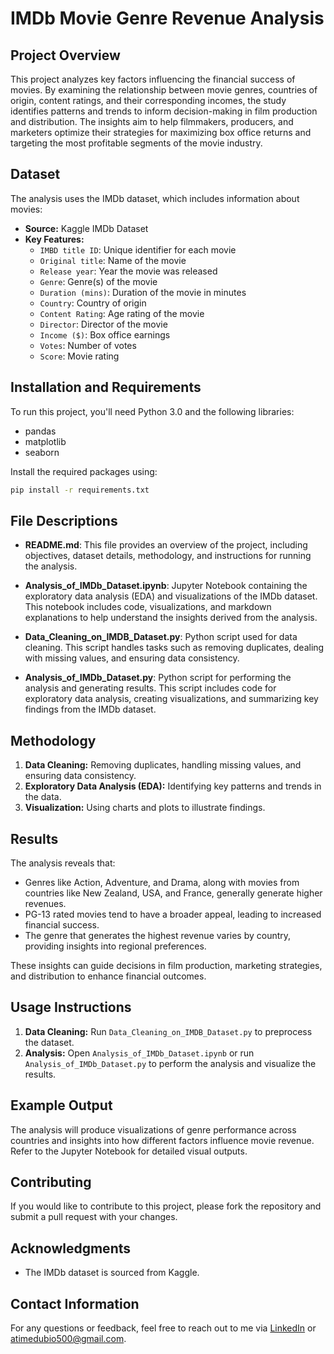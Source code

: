 # IMDb Movie Genre Revenue Analysis


## Project Overview
This project analyzes key factors influencing the financial success of movies. By examining the relationship between movie genres, countries of origin, content ratings, and their corresponding incomes, the study identifies patterns and trends to inform decision-making in film production and distribution. The insights aim to help filmmakers, producers, and marketers optimize their strategies for maximizing box office returns and targeting the most profitable segments of the movie industry.


## Dataset
The analysis uses the IMDb dataset, which includes information about movies:
- **Source:** Kaggle IMDb Dataset
- **Key Features:**
  - `IMBD title ID`: Unique identifier for each movie
  - `Original title`: Name of the movie
  - `Release year`: Year the movie was released
  - `Genre`: Genre(s) of the movie
  - `Duration (mins)`: Duration of the movie in minutes
  - `Country`: Country of origin
  - `Content Rating`: Age rating of the movie
  - `Director`: Director of the movie
  - `Income ($)`: Box office earnings
  - `Votes`: Number of votes
  - `Score`: Movie rating


## Installation and Requirements
To run this project, you'll need Python 3.0 and the following libraries:
- pandas
- matplotlib
- seaborn


Install the required packages using:
```bash
pip install -r requirements.txt
```


## File Descriptions
- **README.md**: This file provides an overview of the project, including objectives, dataset details, methodology, and instructions for running the analysis.


- **Analysis_of_IMDb_Dataset.ipynb**: Jupyter Notebook containing the exploratory data analysis (EDA) and visualizations of the IMDb dataset. This notebook includes code, visualizations, and markdown explanations to help understand the insights derived from the analysis.


- **Data_Cleaning_on_IMDB_Dataset.py**: Python script used for data cleaning. This script handles tasks such as removing duplicates, dealing with missing values, and ensuring data consistency.


- **Analysis_of_IMDb_Dataset.py**: Python script for performing the analysis and generating results. This script includes code for exploratory data analysis, creating visualizations, and summarizing key findings from the IMDb dataset.


## Methodology
1. **Data Cleaning:** Removing duplicates, handling missing values, and ensuring data consistency.
2. **Exploratory Data Analysis (EDA):** Identifying key patterns and trends in the data.
3. **Visualization:** Using charts and plots to illustrate findings.


## Results
The analysis reveals that:
- Genres like Action, Adventure, and Drama, along with movies from countries like New Zealand, USA, and France, generally generate higher revenues.
- PG-13 rated movies tend to have a broader appeal, leading to increased financial success.
- The genre that generates the highest revenue varies by country, providing insights into regional preferences.


These insights can guide decisions in film production, marketing strategies, and distribution to enhance financial outcomes.


## Usage Instructions
1. **Data Cleaning:** Run `Data_Cleaning_on_IMDB_Dataset.py` to preprocess the dataset.
2. **Analysis:** Open `Analysis_of_IMDb_Dataset.ipynb` or run `Analysis_of_IMDb_Dataset.py` to perform the analysis and visualize the results.


## Example Output
The analysis will produce visualizations of genre performance across countries and insights into how different factors influence movie revenue. Refer to the Jupyter Notebook for detailed visual outputs.


## Contributing
If you would like to contribute to this project, please fork the repository and submit a pull request with your changes.


## Acknowledgments
- The IMDb dataset is sourced from Kaggle.


## Contact Information
For any questions or feedback, feel free to reach out to me via [LinkedIn](https://www.linkedin.com/in/atim-edubio/) or [atimedubio500@gmail.com](mailto:atimedubio500@gmail.com).

